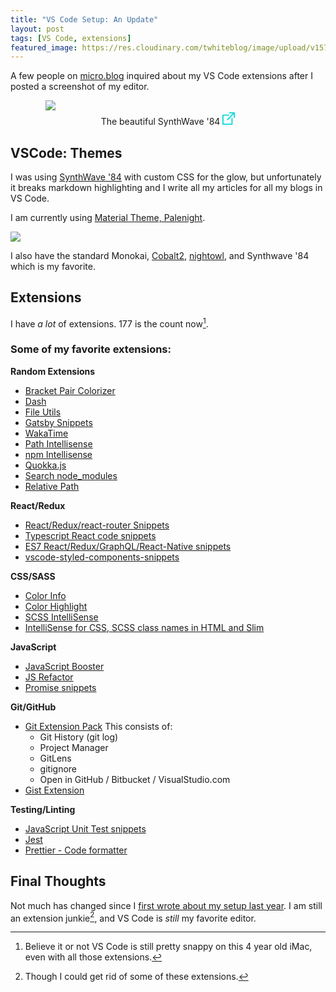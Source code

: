 ```yaml
---
title: "VS Code Setup: An Update"
layout: post
tags: [VS Code, extensions]
featured_image: https://res.cloudinary.com/twhiteblog/image/upload/v1574302075/luca-bravo-XJXWbfSo2f0-unsplash-1-2_cmiiio.jpg
---
```


A few people on [micro.blog](https://micro.blog) inquired about my VS Code extensions after I posted a screenshot of my editor.

<figure>
    <img class="align-center" src="https://res.cloudinary.com/twhiteblog/image/upload/v1574302075/Screen_Shot_2019-11-08_at_10.13.30_PM-1-1_vdwi75.png" />
    <figcaption style="text-align: center;">
      The beautiful SynthWave '84
       <a href="https://res.cloudinary.com/twhiteblog/image/upload/v1574302075/Screen_Shot_2019-11-08_at_10.13.30_PM-1-1_vdwi75.png">
          <svg width="20px" height="20px" viewBox="0 0 20 20" version="1.1" xmlns="http://www.w3.org/2000/svg" xmlns:xlink="http://www.w3.org/1999/xlink" fill="#06d7d9">
            <path d="M19.0536842,0 L11.7951267,0 C11.2940351,0 10.8877973,0.40703125 10.8877973,0.909101562 C10.8877973,1.41117187 11.2940351,1.81820312 11.7951267,1.81820312 L16.8632359,1.81820312 L7.52432749,11.1753906 C7.16998051,11.5304297 7.16998051,12.1059766 7.52432749,12.4610156 C7.7014425,12.6385156 7.93364522,12.7272656 8.16584795,12.7272656 C8.39805068,12.7272656 8.6302924,12.6385547 8.80744639,12.4609766 L18.1463938,3.10382812 L18.1463938,8.18183594 C18.1463938,8.68390625 18.5526316,9.0909375 19.0537232,9.0909375 C19.5548148,9.0909375 19.9610526,8.68390625 19.9610526,8.18183594 L19.9610526,0.909101562 C19.9610136,0.40703125 19.5547758,0 19.0536842,0 Z" id="Shape"></path>
            <path d="M15.4244055,9.09089844 C14.9233138,9.09089844 14.517076,9.49792969 14.517076,10 L14.517076,18.1818359 L1.81461988,18.1818359 L1.81461988,5.45453125 L9.98050682,5.45453125 C10.4815984,5.45453125 10.8878363,5.0475 10.8878363,4.54542969 C10.8878363,4.04335938 10.4815984,3.63636719 9.98050682,3.63636719 L0.907329435,3.63636719 C0.406237817,3.63636719 0,4.04339844 0,4.54546875 L0,19.0909375 C0,19.5929688 0.406237817,20 0.907329435,20 L15.4244444,20 C15.9255361,20 16.3317739,19.5929688 16.3317739,19.0908984 L16.3317739,10 C16.3317349,9.49792969 15.9254971,9.09089844 15.4244055,9.09089844 Z" id="Shape"></path>
        </svg>
       </a>
    </figcaption>
</figure>

## VSCode: Themes

I was using [SynthWave '84](https://marketplace.visualstudio.com/items?itemName=RobbOwen.synthwave-vscode) with custom CSS for the glow, but unfortunately it breaks markdown highlighting and I write all my articles for all my blogs in VS Code.

I am currently using [Material Theme, Palenight](https://marketplace.visualstudio.com/items?itemName=Equinusocio.vsc-material-theme).

![](https://res.cloudinary.com/twhiteblog/image/upload/v1574300782/material-palenight-theme.png)

I also have the standard Monokai, [Cobalt2](https://github.com/wesbos/cobalt2/), [nightowl](https://github.com/sdras/night-owl-vscode-theme), and Synthwave '84 which is my favorite.

## Extensions

I have *a lot* of extensions. 177 is the count now[^1].


### Some of my favorite extensions:


**Random Extensions**
- [Bracket Pair Colorizer](https://marketplace.visualstudio.com/items?itemName=CoenraadS.bracket-pair-colorizer)
- [Dash](https://marketplace.visualstudio.com/items?itemName=deerawan.vscode-dash)
- [File Utils](https://marketplace.visualstudio.com/items?itemName=sleistner.vscode-fileutils)
- [Gatsby Snippets](https://marketplace.visualstudio.com/items?itemName=nickytonline.vscode-gatsby-snippets)
- [WakaTime](https://marketplace.visualstudio.com/items?itemName=WakaTime.vscode-wakatime)
- [Path Intellisense](https://marketplace.visualstudio.com/items?itemName=christian-kohler.path-intellisense)
- [npm Intellisense](https://marketplace.visualstudio.com/items?itemName=christian-kohler.npm-intellisense)
- [Quokka.js](https://marketplace.visualstudio.com/items?itemName=WallabyJs.quokka-vscode)
- [Search node_modules](https://marketplace.visualstudio.com/items?itemName=jasonnutter.search-node-modules)
- [Relative Path](https://marketplace.visualstudio.com/items?itemName=jakob101.RelativePath)

**React/Redux**
- [React/Redux/react-router Snippets](https://marketplace.visualstudio.com/items?itemName=discountry.react-redux-react-router-snippets)
- [Typescript React code snippets](https://marketplace.visualstudio.com/items?itemName=infeng.vscode-react-typescript)
- [ES7 React/Redux/GraphQL/React-Native snippets](https://marketplace.visualstudio.com/items?itemName=dsznajder.es7-react-js-snippets)
- [vscode-styled-components-snippets](https://marketplace.visualstudio.com/items?itemName=lXSPandora.vscode-styled-components-snippets)

**CSS/SASS**
- [Color Info](https://marketplace.visualstudio.com/items?itemName=bierner.color-info)
- [Color Highlight](https://marketplace.visualstudio.com/items?itemName=naumovs.color-highlight)
- [SCSS IntelliSense](https://marketplace.visualstudio.com/items?itemName=mrmlnc.vscode-scss)
- [IntelliSense for CSS, SCSS class names in HTML and Slim](https://marketplace.visualstudio.com/items?itemName=gencer.html-slim-scss-css-class-completion)

**JavaScript**
- [JavaScript Booster](https://marketplace.visualstudio.com/items?itemName=sburg.vscode-javascript-booster)
- [JS Refactor](https://marketplace.visualstudio.com/items?itemName=cmstead.jsrefactor)
- [Promise snippets](https://marketplace.visualstudio.com/items?itemName=progre.promise-snippets)

**Git/GitHub**
- [Git Extension Pack](https://marketplace.visualstudio.com/items?itemName=donjayamanne.git-extension-pack)
  This consists of:
  -  Git History (git log)
  - Project Manager
  - GitLens
  - gitignore
  - Open in GitHub / Bitbucket / VisualStudio.com
- [Gist Extension](https://marketplace.visualstudio.com/items?itemName=kenhowardpdx.vscode-gist)

**Testing/Linting**
- [JavaScript Unit Test snippets](https://marketplace.visualstudio.com/items?itemName=iZDT.javascript-unit-test-snippet)
- [Jest](https://marketplace.visualstudio.com/items?itemName=Orta.vscode-jest)
- [Prettier - Code formatter](https://marketplace.visualstudio.com/items?itemName=esbenp.prettier-vscode)

## Final Thoughts

Not much has changed since I [first wrote about my setup last year](https://tiffanywhite.dev/2018/08/29/my-vscode-setup/). I am still an extension junkie[^2], and VS Code is *still* my favorite editor.


[^1]: Believe it or not VS Code is still pretty snappy on this 4 year old iMac, even with all those extensions.
[^2]: Though I could get rid of some of these extensions.
